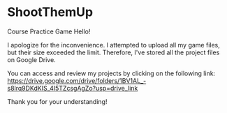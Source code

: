 # ShootThemUp
Course Practice Game
Hello!

I apologize for the inconvenience. I attempted to upload all my game files, but their size exceeded the limit. Therefore, I've stored all the project files on Google Drive.

You can access and review my projects by clicking on the following link: https://drive.google.com/drive/folders/1BV1AL_-s8lrq9DKdKIS_4I5TZcsgAgZo?usp=drive_link

Thank you for your understanding!

